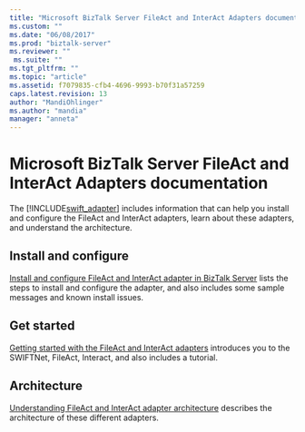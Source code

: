 ```yaml
---
title: "Microsoft BizTalk Server FileAct and InterAct Adapters documentation | Microsoft Docs"
ms.custom: ""
ms.date: "06/08/2017"
ms.prod: "biztalk-server"
ms.reviewer: ""
 ms.suite: ""
ms.tgt_pltfrm: ""
ms.topic: "article"
ms.assetid: f7079835-cfb4-4696-9993-b70f31a57259
caps.latest.revision: 13
author: "MandiOhlinger"
ms.author: "mandia"
manager: "anneta"
---
```

# Microsoft BizTalk Server FileAct and InterAct Adapters documentation
The [!INCLUDE[swift_adapter](../../includes/swift-adapter-md.md)] includes information that can help you install and configure the FileAct and InterAct adapters, learn about these adapters, and understand the architecture.  
  
## Install and configure
[Install and configure FileAct and InterAct adapter in BizTalk Server](../../adapters-and-accelerators/fileact-interact/install-and-configure-fileact-and-interact-adapter-in-biztalk-server.md) lists the steps to install and configure the adapter, and also includes some sample messages and known install issues. 

## Get started
[Getting started with the FileAct and InterAct adapters](../../adapters-and-accelerators/fileact-interact/getting-started-with-the-fileact-and-interact-adapters.md) introduces you to the SWIFTNet, FileAct, Interact, and also includes a tutorial.

## Architecture  
[Understanding FileAct and InterAct adapter architecture](../../adapters-and-accelerators/fileact-interact/understanding-fileact-and-interact-adapter-architecture.md) describes the architecture of these different adapters.  
